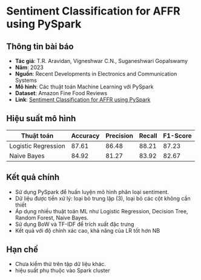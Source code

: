 # Sentiment Classification for AFFR using PySpark

## Thông tin bài báo
- **Tác giả**: T.R. Aravidan, Vigneshwar C.N., Suganeshwari Gopalswamy  
- **Năm**: 2023  
- **Nguồn**: Recent Developments in Electronics and Communication Systems  
- **Mô hình**: Các thuật toán Machine Learning với PySpark  
- **Dataset**: Amazon Fine Food Reviews  
- **Link**: [Sentiment Classification for AFFR using PySpark](https://www.researchgate.net/publication/367070089_Sentiment_Classification_for_Amazon_Fine_Foods_Reviews_Using_Pyspark)  

## Hiệu suất mô hình
| Thuật toán        | Accuracy | Precision  | Recall | F1-Score  |   
|------------------|----------|--------|  ----------|--------| 
| Logistic Regression | 87.61 | 86.48 | 88.21 | 87.23 |  
| Naive Bayes          | 84.92 | 81.27 | 83.92 | 82.67 |

## Kết quả chính
- Sử dụng PySpark để huấn luyện mô hình phân loại sentiment.  
- Dữ liệu được tiền xử lý: loại bỏ trung lặp (3), loại bỏ các cột không cần thiết
- Áp dụng nhiều thuật toán ML như Logistic Regression, Decision Tree, Random Forest, Naive Bayes.  
- Sử dụng BoW và TF-IDF để trích xuất đặc trưng
- Kết quả với độ chính xác cao, khả năng của LR tốt hơn NB 

## Hạn chế
- Chưa kiểm thử trên tập dữ liệu khác.  
- hiệu suất phụ thuộc vào Spark cluster
